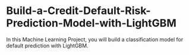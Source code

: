 # Build-a-Credit-Default-Risk-Prediction-Model-with-LightGBM
In this Machine Learning Project, you will build a classification model for default prediction with LightGBM.
